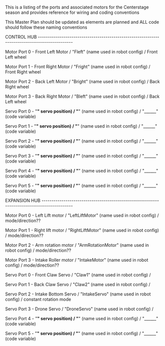 This is a listing of the ports and associated motors for the Centerstage season and provides reference for wiring and coding conventions

This Master Plan should be updated as elements are planned and ALL code should follow these naming conventions

CONTROL HUB -----------------------------------------------------------------------------------------------  

  Motor Port 0 - Front Left Motor  / "Fleft"  (name used in robot config) / Front Left wheel
  
  Motor Port 1 - Front Right Motor / "Fright"  (name used in robot config) / Front Right wheel
  
  Motor Port 2 - Back Left Motor / "Bright"  (name used in robot config) / Back Right wheel
  
  Motor Port 3 - Back Right Motor / "Bleft"  (name used in robot config) / Back Left wheel


  Servo Port 0 - "______" servo position) / "______"  (name used in robot config) / "______" (code variable)
 
  Servo Port 1 - "______" servo position) / "______"  (name used in robot config) / "______" (code variable)
  
  Servo Port 2 - "______" servo position) / "______"  (name used in robot config) / "______" (code variable)
  
  Servo Port 3 - "______" servo position) / "______"  (name used in robot config) / "______" (code variable)  
  
  Servo Port 4 - "______" servo position) / "______"  (name used in robot config) / "______" (code variable)
  
  Servo Port 5 - "______" servo position) / "______"  (name used in robot config) / "______" (code variable)


EXPANSION HUB ---------------------------------------------------------------------------------------------

  Motor Port 0 - Left Lift motor / "LeftLiftMotor"  (name used in robot config) / mode/direction??
  
  Motor Port 1 - Right lift motor / "RightLiftMotor"  (name used in robot config) / mode/direction??     
  
  Motor Port 2 - Arm rotation motor / "ArmRotationMotor"  (name used in robot config) / mode/direction??      
  
  Motor Port 3 - Intake Roller motor / "IntakeMotor"  (name used in robot config) / mode/direction??


  Servo Port 0 - Front Claw Servo / "Claw1"  (name used in robot config) / 

  Servo Port 1 - Back Claw Servo / "Claw2"  (name used in robot config) /
  
  Servo Port 2 - Intake Bottom Servo / "IntakeServo"  (name used in robot config) / constant rotation mode
  
  Servo Port 3 - Drone Servo / "DroneServo"  (name used in robot config) /   
  
  Servo Port 4 - "______" servo position) / "______"  (name used in robot config) / "______" (code variable)
  
  Servo Port 5 - "______" servo position) / "______"  (name used in robot config) / "______" (code variable)  
